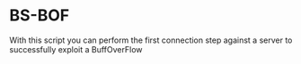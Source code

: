 # BS-BOF
With this script you can perform the first connection step against a server to successfully exploit a BuffOverFlow
